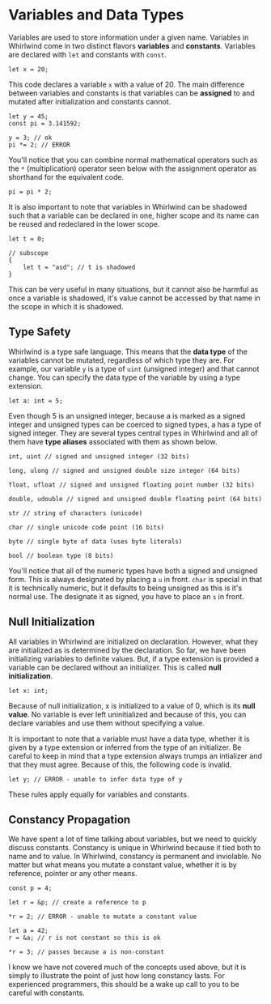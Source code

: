 # Variables and Data Types

Variables are used to store information under a given name.  Variables
in Whirlwind come in two distinct flavors **variables** and **constants**.
Variables are declared with `let` and constants with `const`.

    let x = 20;

This code declares a variable `x` with a value of 20.  The main difference
between variables and constants is that variables can be **assigned** to
and mutated after initialization and constants cannot.  

    let y = 45;
    const pi = 3.141592;

    y = 3; // ok
    pi *= 2; // ERROR

You'll notice that you can combine normal mathematical operators such as the `*`
(multiplication) operator seen below with the assignment operator as shorthand for the
equivalent code.

    pi = pi * 2;

It is also important to note that variables in Whirlwind can be shadowed such that
a variable can be declared in one, higher scope and its name can be reused and redeclared in
the lower scope.

    let t = 0;

    // subscope
    {
        let t = "asd"; // t is shadowed
    }

This can be very useful in many situations, but it cannot also be harmful as once a variable is
shadowed, it's value cannot be accessed by that name in the scope
in which it is shadowed.

## Type Safety

Whirlwind is a type safe language.  This means that the **data type** of the variables cannot
be mutated, regardless of which type they are.  For example, our variable `y` is a type of
`uint` (unsigned integer) and that cannot change.  You can specify the data type of the variable
by using a type extension.

    let a: int = 5;

Even though 5 is an unsigned integer, because a is marked as a signed integer and unsigned types 
can be coerced to signed types, a has a type of signed integer.  They are several types
central types in Whirlwind and all of them have **type aliases** associated with them as shown
below.

    int, uint // signed and unsigned integer (32 bits)

    long, ulong // signed and unsigned double size integer (64 bits)

    float, ufloat // signed and unsigned floating point number (32 bits)

    double, udouble // signed and unsigned double floating point (64 bits)

    str // string of characters (unicode)

    char // single unicode code point (16 bits)

    byte // single byte of data (uses byte literals)

    bool // boolean type (8 bits)

You'll notice that all of the numeric types have both a signed and unsigned form.  This is always
designated by placing a `u` in front. `char` is special in that it is technically numeric, but
it defaults to being unsigned as this is it's normal use.  The designate it as signed, you have to place
an `s` in front.

## Null Initialization

All variables in Whirlwind are initialized on declaration.  However, what they are initialized as
is determined by the declaration.  So far, we have been initializing variables to definite values.
But, if a type extension is provided a variable can be declared without an initializer.  This is called
**null initialization**.

    let x: int;

Because of null initialization, x is initialized to a value of 0, which is its **null value**.  No variable
is ever left uninitialized and because of this, you can declare variables and use them without specifying a value.

It is important to note that a variable must have a data type, whether it is given by a type extension or inferred from
the type of an initializer.  Be careful to keep in mind that a type extension always trumps an intializer and that they must
agree.  Because of this, the following code is invalid.

    let y; // ERROR - unable to infer data type of y

These rules apply equally for variables and constants.

## Constancy Propagation

We have spent a lot of time talking about variables, but we need to quickly discuss constants.  Constancy
is unique in Whirlwind because it tied both to name and to value.  In Whirlwind, constancy is permanent
and inviolable.  No matter but what means you mutate a constant value, whether it is by reference, pointer or
any other means.

    const p = 4; 

    let r = &p; // create a reference to p

    *r = 2; // ERROR - unable to mutate a constant value

    let a = 42;
    r = &a; // r is not constant so this is ok

    *r = 3; // passes because a is non-constant

I know we have not covered much of the concepts used above, but it is simply to illustrate the point
of just how long constancy lasts.  For experienced programmers, this should be a wake up call
to you to be careful with constants.




